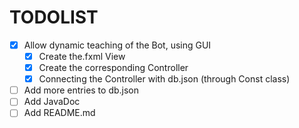 <h1>TODOLIST</h1>

- [X] Allow dynamic teaching of the Bot, using GUI
  - [X] Create the.fxml View
  - [X] Create the corresponding Controller
  - [X] Connecting the Controller with db.json (through Const class)
- [ ] Add more entries to db.json
- [ ] Add JavaDoc
- [ ] Add README.md
